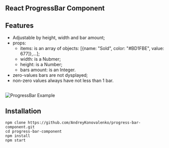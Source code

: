 ## React ProgressBar Component
## Features
 - Adjustable by height, width and bar amount;
 - props:
    - items: is an array of objects: [{name: "Sold", color: "#BD1FBE", value: 677]},...];
    - width: is a Nubmer;
    - height: is a Number;
    - bars amount: is an Integer.
 - zero-values bars are not dysplayed;
 - non-zero values always have not less than 1 bar.
##
![ProgressBar Example](https://user-images.githubusercontent.com/16167616/191716502-25c63683-a5e9-43e5-93b1-0cced3b18c34.jpeg)

## Installation
```
npm clone https://github.com/AndreyKonovalenko/progress-bar-component.git
cd progress-bar-component
npm install
npm start
```
